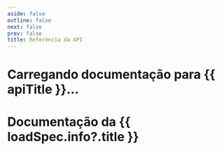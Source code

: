```yaml
---
aside: false
outline: false
next: false
prev: false
title: Referência da API
---
```


<script setup lang="ts">
import { onUnmounted, onMounted, ref } from 'vue'
import { useRoute } from 'vitepress'
import { useTheme } from 'vitepress-openapi/client'
import markdownit from 'markdown-it'
import openApiConfig from '../../openapi.config'

const md = markdownit({
  html: true,
  linkify: true,
  typographer: true,
})
const route = useRoute()

const apiTitle = route.data.params.title
const apiSlug = route.data.params.apiSlug
const spec = JSON.parse(JSON.stringify(route.data.params.specUrl))
const themeConfig = route.data.params.themeConfig
const loadSpec = ref('')
const loading = ref(true)

useTheme({ ...openApiConfig, ...themeConfig })

onMounted(async () => {
  const data = await fetch(spec)
  const json = await data.json()
  loadSpec.value = json
})
</script>

<div class="vp-loading" v-if="!loadSpec">
  <h1>Carregando documentação para {{ apiTitle }}...</h1>
  <OASpecSkeleton style="margin:10px 0 0 -20px" />
</div>
<div v-else>

# Documentação da {{ loadSpec.info?.title }}<Badge type="info" :text="`v ${ loadSpec.info?.version }`" />

<div v-html="md.render(loadSpec.info?.description)" />

<OASpec
  :groupByTags="false"
  :hideInfo="true"
  :hideServers="true"
  :hideBranding="true"
  :hidePathsSummary="true"
  :spec="loadSpec"
/>

</div>
